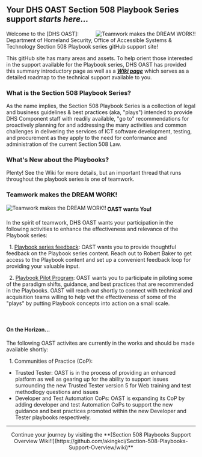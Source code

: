 ## Your DHS OAST Section 508 Playbook Series support *starts here...*
<img align="right" src="https://github.com/akingkci/Section-508-Playbooks-Support-Overview/blob/master/img/Playbooks-2.jpg?raw=true" alt="Teamwork makes the DREAM WORK!!"/>

Welcome to the [DHS OAST]: Department of Homeland Security, Office of Accessible Systems & Technology Section 508 Playbook series gitHub support site!  

This gitHub site has many areas and assets. To help orient those interested in the support available for the Playbook series, DHS OAST has provided this summary introductory page as well as a ***[Wiki page](https://github.com/akingkci/Section-508-Playbooks-Support-Overview/wiki)*** which serves as a detailed roadmap to the technical support available to you.  
### What is the Section 508 Playbook Series?
As the name implies, the Section 508 Playbook Series is a collection of legal and business guidelines & best practices (aka, "plays") intended to provide DHS Component staff with readily available, "go to" recommendations for proactively planning for and addressing the many activities and common challenges in delivering the services of ICT software development, testing, and procurement as they apply to the need for conformance and administration of the current Section 508 Law.   

### What's New about the Playbooks?
Plenty! See the Wiki for more details, but an important thread that runs throughout the playbook series is one of teamwork.
<br />
### Teamwork makes the DREAM WORK!
<img align="left" src="https://github.com/akingkci/Section-508-Playbooks-Support-Overview/blob/master/img/Teamwork.jpg?raw=true" alt="Teamwork makes the DREAM WORK!!"/>   

#### OAST wants You!  
In the spirit of teamwork, DHS OAST wants your participation in the following activities to enhance the effectiveness and relevance of the Playbook series:  

&nbsp; 1. <u>Playbook series feedback</u>: OAST wants you to provide thoughtful feedback on the Playbook series content. Reach out to Robert Baker to get access to the Playbook content and set up a convenient feedback loop for providing your valuable input.  

&nbsp; 2. <u>Playbook Pilot Program</u>: OAST wants you to participate in piloting some of the paradigm shifts, guidance, and best practices that are recommended in the Playbooks. OAST will reach out shortly to connect with technical and acquisition teams willing to help vet the effectiveness of some of the "plays" by putting Playbook concepts into action on a small scale.  
<br/><br/>
#### On the Horizon...
The following OAST activites are currently in the works and should be made available shortly:  

&nbsp; 1. Communities of Practice (CoP):
  * Trusted Tester: OAST is in the process of providing an enhanced platform as well as gearing up for the ability to support issues surrounding the new Trusted Tester version 5 for Web training and test methodlogy questions and issues
  * Developer and Test Automation CoPs: OAST is expanding its CoP by adding developer and test Automation CoPs to support the new guidance and best practices promoted within the new Developer and Tester playbooks respectively.

<hr>
    
<p align="center">
Continue your journey by visiting the **[Section 508 Playbooks Support Overview Wiki!!](https://github.com/akingkci/Section-508-Playbooks-Support-Overview/wiki)**
</p>
